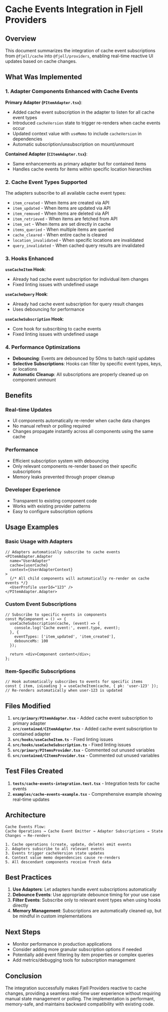 # Cache Events Integration in Fjell Providers

## Overview

This document summarizes the integration of cache event subscriptions from `@fjell/cache` into `@fjell/providers`, enabling real-time reactive UI updates based on cache changes.

## What Was Implemented

### 1. Adapter Components Enhanced with Cache Events

**Primary Adapter (`PItemAdapter.tsx`)**:
- Added cache event subscription in the adapter to listen for all cache event types
- Introduced `cacheVersion` state to trigger re-renders when cache events occur
- Updated context value with `useMemo` to include `cacheVersion` in dependencies
- Automatic subscription/unsubscription on mount/unmount

**Contained Adapter (`CItemAdapter.tsx`)**:
- Same enhancements as primary adapter but for contained items
- Handles cache events for items within specific location hierarchies

### 2. Cache Event Types Supported

The adapters subscribe to all available cache event types:
- `item_created` - When items are created via API
- `item_updated` - When items are updated via API
- `item_removed` - When items are deleted via API
- `item_retrieved` - When items are fetched from API
- `item_set` - When items are set directly in cache
- `items_queried` - When multiple items are queried
- `cache_cleared` - When entire cache is cleared
- `location_invalidated` - When specific locations are invalidated
- `query_invalidated` - When cached query results are invalidated

### 3. Hooks Enhanced

**`useCacheItem` Hook**:
- Already had cache event subscription for individual item changes
- Fixed linting issues with undefined usage

**`useCacheQuery` Hook**:
- Already had cache event subscription for query result changes
- Uses debouncing for performance

**`useCacheSubscription` Hook**:
- Core hook for subscribing to cache events
- Fixed linting issues with undefined usage

### 4. Performance Optimizations

- **Debouncing**: Events are debounced by 50ms to batch rapid updates
- **Selective Subscriptions**: Hooks can filter by specific event types, keys, or locations
- **Automatic Cleanup**: All subscriptions are properly cleaned up on component unmount

## Benefits

### Real-time Updates
- UI components automatically re-render when cache data changes
- No manual refresh or polling required
- Changes propagate instantly across all components using the same cache

### Performance
- Efficient subscription system with debouncing
- Only relevant components re-render based on their specific subscriptions
- Memory leaks prevented through proper cleanup

### Developer Experience
- Transparent to existing component code
- Works with existing provider patterns
- Easy to configure subscription options

## Usage Examples

### Basic Usage with Adapters

```tsx
// Adapters automatically subscribe to cache events
<PItemAdapter.Adapter
  name="UserAdapter"
  cache={userCache}
  context={UserAdapterContext}
>
  {/* All child components will automatically re-render on cache events */}
  <UserProfile userId="123" />
</PItemAdapter.Adapter>
```

### Custom Event Subscriptions

```tsx
// Subscribe to specific events in components
const MyComponent = () => {
  useCacheSubscription(cache, (event) => {
    console.log('Cache event:', event.type, event);
  }, {
    eventTypes: ['item_updated', 'item_created'],
    debounceMs: 100
  });

  return <div>Component content</div>;
};
```

### Item-Specific Subscriptions

```tsx
// Hook automatically subscribes to events for specific items
const { item, isLoading } = useCacheItem(cache, { pk: 'user-123' });
// Re-renders automatically when user-123 is updated
```

## Files Modified

1. **`src/primary/PItemAdapter.tsx`** - Added cache event subscription to primary adapter
2. **`src/contained/CItemAdapter.tsx`** - Added cache event subscription to contained adapter
3. **`src/hooks/useCacheItem.ts`** - Fixed linting issues
4. **`src/hooks/useCacheSubscription.ts`** - Fixed linting issues
5. **`src/primary/PItemsProvider.tsx`** - Commented out unused variables
6. **`src/contained/CItemsProvider.tsx`** - Commented out unused variables

## Test Files Created

1. **`tests/cache-events-integration.test.tsx`** - Integration tests for cache events
2. **`examples/cache-events-example.tsx`** - Comprehensive example showing real-time updates

## Architecture

```
Cache Events Flow:
Cache Operations → Cache Event Emitter → Adapter Subscriptions → State Changes → Re-renders

1. Cache operations (create, update, delete) emit events
2. Adapters subscribe to all relevant events
3. Events trigger cacheVersion state updates
4. Context value memo dependencies cause re-renders
5. All descendant components receive fresh data
```

## Best Practices

1. **Use Adapters**: Let adapters handle event subscriptions automatically
2. **Debounce Events**: Use appropriate debounce timing for your use case
3. **Filter Events**: Subscribe only to relevant event types when using hooks directly
4. **Memory Management**: Subscriptions are automatically cleaned up, but be mindful in custom implementations

## Next Steps

- Monitor performance in production applications
- Consider adding more granular subscription options if needed
- Potentially add event filtering by item properties or complex queries
- Add metrics/debugging tools for subscription management

## Conclusion

The integration successfully makes Fjell Providers reactive to cache changes, providing a seamless real-time user experience without requiring manual state management or polling. The implementation is performant, memory-safe, and maintains backward compatibility with existing code.
